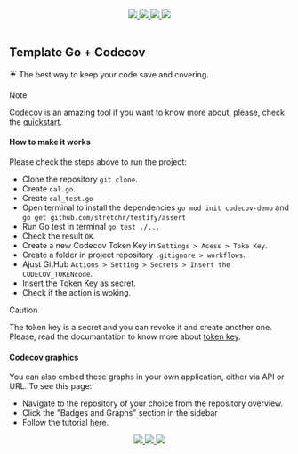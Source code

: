 <div align="center">
 <!-- <a href="" > 
 <img src=""/> 
 </a>  -->
 <a href="https://go.dev/" > 
 <img src="https://img.shields.io/badge/GoLand-000000.svg?&logo=GoLand&logoColor=white"/> 
 </a>
  <a href="https://docs.codecov.com/docs/quick-start" > 
 <img src="https://img.shields.io/badge/Codecov-F01F7A.svg?e&logo=Codecov&logoColor=white"/> 
 </a>
<a href="https://codecov.io/gh/mayannaoliveira/template-go-codecov" > 
 <img src="https://codecov.io/gh/mayannaoliveira/template-go-codecov/graph/badge.svg?token=7IPNYBPMJQ"/> 
 </a>
 <a href="https://github.com/mayannaoliveira/template-go-codecov/actions/workflows/codecov.yaml" > 
 <img src="https://github.com/mayannaoliveira/template-go-codecov/actions/workflows/codecov.yaml/badge.svg"/> 
 </a>
 </div>
 </br>

## Template Go + Codecov

:umbrella: The best way to keep your code save and covering. 

> [!NOTE]
> Codecov is an amazing tool if you want to know more about, please, check the [quickstart](https://docs.codecov.com/docs/quick-start).

#### How to make it works
Please check the steps above to run the project:
- Clone the repository `git clone`. 
- Create `cal.go`.
- Create `cal_test.go`
- Open terminal to install the dependencies `go mod init codecov-demo` and `go get github.com/stretchr/testify/assert`
- Run Go test in terminal `go test ./...`
- Check the result `OK`.
- Create a new Codecov Token Key in `Settings > Acess > Toke Key`.
- Create a folder in project repository `.gitignore > workflows`.
- Ajust GitHub `Actions > Setting > Secrets > Insert the CODECOV_TOKENcode`.
- Insert the Token Key as secret.
- Check if the action is woking.

> [!CAUTION]
> The token key is a secret and you can revoke it and create another one. Please, read the documantation to know more about [token key](https://docs.codecov.com/docs/codecov-tokens).

#### Codecov graphics

You can also embed these graphs in your own application, either via API or URL. To see this page:

- Navigate to the repository of your choice from the repository overview.
- Click the "Badges and Graphs" section in the sidebar
- Follow the tutorial [here](https://docs.codecov.com/docs/graphs#sunburst).

<div align="center">
 <a href="https://docs.codecov.com/docs/graphs#sunburst" > 
 <img src="https://codecov.io/gh/mayannaoliveira/template-go-codecov/graphs/sunburst.svg?token=7IPNYBPMJQ"/> 
 </a> 
 <a href="https://docs.codecov.com/docs/graphs#sunburst" > 
 <img src="https://codecov.io/gh/mayannaoliveira/template-go-codecov/graphs/tree.svg?token=7IPNYBPMJQ"/> 
 </a>
  <a href="https://docs.codecov.com/docs/graphs#sunburst" > 
 <img src="https://codecov.io/gh/mayannaoliveira/template-go-codecov/graphs/icicle.svg?token=7IPNYBPMJQ"/> 
 </a>
  <!-- <a href="" > 
 <img src=""/> 
 </a> -->
 </div>
 </br>








